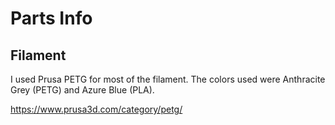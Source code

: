 # Parts Info

<!-- These are all of the parts that were bought to build this project. There were some odds and ends that I already owned and cannot find a good link for (plugs, wires, etc). -->

## Filament

I used Prusa PETG for most of the filament. The colors used were Anthracite Grey (PETG) and Azure Blue (PLA).

https://www.prusa3d.com/category/petg/
